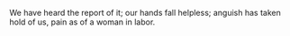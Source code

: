We have heard the report of it; our hands fall helpless; anguish has taken hold of us, pain as of a woman in labor.
